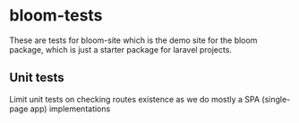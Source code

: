# bloom-tests

These are tests for bloom-site which is the demo site for the bloom package, which is just a starter package for laravel projects.

## Unit tests

Limit unit tests on checking routes existence as we do mostly a SPA (single-page app) implementations
